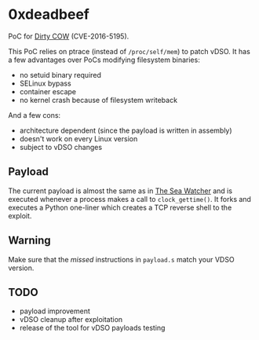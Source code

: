 # 0xdeadbeef

PoC for [Dirty COW](http://dirtycow.ninja/) (CVE-2016-5195).

This PoC relies on ptrace (instead of `/proc/self/mem`) to patch vDSO. It has a
few advantages over PoCs modifying filesystem binaries:

- no setuid binary required
- SELinux bypass
- container escape
- no kernel crash because of filesystem writeback

And a few cons:

- architecture dependent (since the payload is written in assembly)
- doesn't work on every Linux version
- subject to vDSO changes


## Payload

The current payload is almost the same as in
[The Sea Watcher](https://github.com/scumjr/the-sea-watcher) and is executed
whenever a process makes a call to `clock_gettime()`. It forks and executes a
Python one-liner which creates a TCP reverse shell to the exploit.


## Warning

Make sure that the *missed* instructions in `payload.s` match your VDSO version.


## TODO

- payload improvement
- vDSO cleanup after exploitation
- release of the tool for vDSO payloads testing
